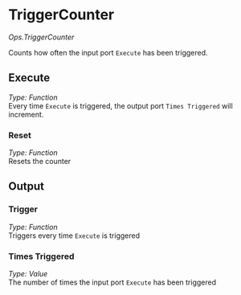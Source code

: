 # TriggerCounter

*Ops.TriggerCounter*  

Counts how often the input port `Execute` has been triggered.

## Execute

*Type: Function*  
Every time `Execute` is triggered, the output port `Times Triggered` will increment.  

### Reset

*Type: Function*  
Resets the counter

## Output

### Trigger

*Type: Function*  
Triggers every time `Execute` is triggered

### Times Triggered

*Type: Value*  
The number of times the input port `Execute` has been triggered  


